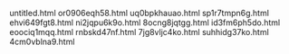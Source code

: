 untitled.html
or0906eqh58.html
uq0bpkhauao.html
sp1r7tmpn6g.html
ehvi649fgt8.html
ni2jqpu6k9o.html
8ocng8jqtgg.html
id3fm6ph5do.html
eoociq1mqq.html
rnbskd47nf.html
7jg8vljc4ko.html
suhhidg37ko.html
4cm0vblna9.html